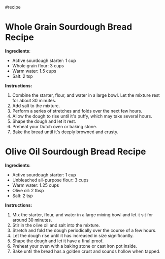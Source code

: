 #recipe 

# Whole Grain Sourdough Bread Recipe

**Ingredients:**
- Active sourdough starter: 1 cup
- Whole grain flour: 3 cups
- Warm water: 1.5 cups
- Salt: 2 tsp

**Instructions:**
1. Combine the starter, flour, and water in a large bowl. Let the mixture rest for about 30 minutes.
2. Add salt to the mixture.
3. Perform a series of stretches and folds over the next few hours.
4. Allow the dough to rise until it's puffy, which may take several hours.
5. Shape the dough and let it rest.
6. Preheat your Dutch oven or baking stone.
7. Bake the bread until it's deeply browned and crusty.

# Olive Oil Sourdough Bread Recipe

**Ingredients:**
- Active sourdough starter: 1 cup
- Unbleached all-purpose flour: 3 cups
- Warm water: 1.25 cups
- Olive oil: 2 tbsp
- Salt: 2 tsp

**Instructions:**
1. Mix the starter, flour, and water in a large mixing bowl and let it sit for around 30 minutes.
2. Stir in the olive oil and salt into the mixture.
3. Stretch and fold the dough periodically over the course of a few hours.
4. Let the dough rise until it has increased in size significantly.
5. Shape the dough and let it have a final proof.
6. Preheat your oven with a baking stone or cast iron pot inside.
7. Bake until the bread has a golden crust and sounds hollow when tapped.
